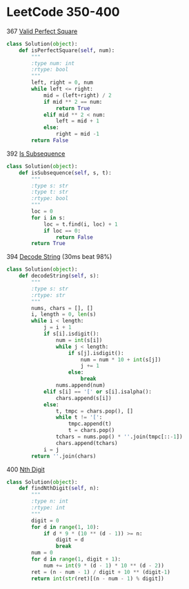 # LeetCode 350-400

367 [Valid Perfect Square](https://leetcode.com/problems/valid-perfect-square/description/)
```Python
class Solution(object):
    def isPerfectSquare(self, num):
        """
        :type num: int
        :rtype: bool
        """
        left, right = 0, num
        while left <= right:
            mid = (left+right) / 2
            if mid ** 2 == num:
                return True
            elif mid ** 2 < num:
                left = mid + 1
            else:
                right = mid -1
        return False
```

392 [Is Subsequence](https://leetcode.com/problems/is-subsequence/description/)
```python
class Solution(object):
    def isSubsequence(self, s, t):
        """
        :type s: str
        :type t: str
        :rtype: bool
        """
        loc = 0
        for i in s:
            loc = t.find(i, loc) + 1
            if loc == 0:
                return False
        return True
```

394 [Decode String](https://leetcode.com/problems/decode-string/description/) (30ms beat 98%)
```python
class Solution(object):
    def decodeString(self, s):
        """
        :type s: str
        :rtype: str
        """
        nums, chars = [], []
        i, length = 0, len(s)
        while i < length:
            j = i + 1
            if s[i].isdigit():
                num = int(s[i])
                while j < length:
                    if s[j].isdigit():
                        num = num * 10 + int(s[j])
                        j += 1
                    else:
                        break
                nums.append(num)
            elif s[i] == '[' or s[i].isalpha():
                chars.append(s[i])
            else:
                t, tmpc = chars.pop(), []
                while t != '[':
                    tmpc.append(t)
                    t = chars.pop()
                tchars = nums.pop() * ''.join(tmpc[::-1])
                chars.append(tchars)
            i = j
        return ''.join(chars)
```

400 [Nth Digit](https://leetcode.com/problems/nth-digit/description/)
```python
class Solution(object):
    def findNthDigit(self, n):
        """
        :type n: int
        :rtype: int
        """
        digit = 0
        for d in range(1, 10):
            if d * 9 * (10 ** (d - 1)) >= n:
                digit = d
                break
        num = 0
        for d in range(1, digit + 1):
            num += int(9 * (d - 1) * 10 ** (d - 2))
        ret = (n - num - 1) / digit + 10 ** (digit-1)
        return int(str(ret)[(n - num - 1) % digit])
```

